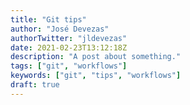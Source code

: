 ```yaml
---
title: "Git tips"
author: "José Devezas"
authorTwitter: "jldevezas"
date: 2021-02-23T13:12:18Z
description: "A post about something."
tags: ["git", "workflows"]
keywords: ["git", "tips", "workflows"]
draft: true
---
```


